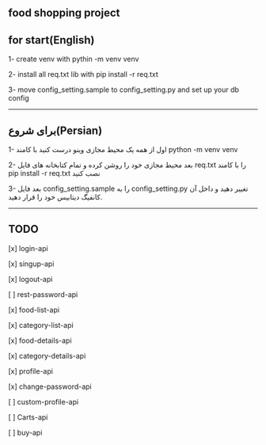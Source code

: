 ## food shopping project


## for start(English)
1- create venv with pythin -m venv venv

2- install all req.txt lib with pip install -r req.txt

3- move config_setting.sample to config_setting.py and set up your db config

-----------------------------------------------------------------------------------------------------------

## برای شروع(Persian)
1- اول از همه یک محیط مجازی وینو درست کنید با کامند python -m venv venv

2- بعد محیط مجازی خود را روشن کرده و تمام کتابخانه های فایل req.txt را با کامند pip install -r req.txt نصب کنید

3- بعد فایل config_setting.sample را به config_setting.py تغییر دهید و داخل آن کانفیگ دیتابیس خود را قرار دهید.

-----------------------------------------------------------------------------------------------------------

## TODO

[x] login-api

[x] singup-api

[x] logout-api

[ ] rest-password-api


[x] food-list-api

[x] category-list-api

[x] food-details-api

[x] category-details-api


[x] profile-api

[x] change-password-api

[ ] custom-profile-api



[ ] Carts-api

[ ] buy-api
